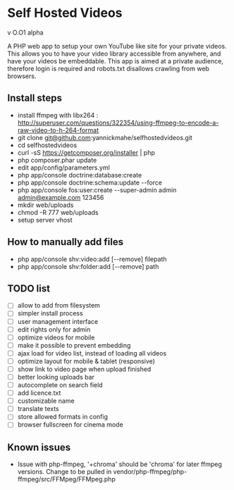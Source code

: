 Self Hosted Videos
==================

v O.O1 alpha

A PHP web app to setup your own YouTube like site for your private videos. This allows you to have your video library accessible from anywhere, and have your videos be embeddable. This app is aimed at a private audience, therefore login is required and robots.txt disallows crawling from web browsers.

Install steps
-------------
- install ffmpeg with libx264 : http://superuser.com/questions/322354/using-ffmpeg-to-encode-a-raw-video-to-h-264-format
- git clone git@github.com:yannickmahe/selfhostedvideos.git
- cd selfhostedvideos
- curl -sS https://getcomposer.org/installer | php
- php composer.phar update
- edit app/config/parameters.yml
- php app/console doctrine:database:create
- php app/console doctrine:schema:update --force
- php app/console fos:user:create --super-admin admin admin@example.com 123456
- mkdir web/uploads
- chmod -R 777 web/uploads
- setup server vhost

How to manually add files
-------------------------
- php app/console shv:video:add [--remove] filepath
- php app/console shv:folder:add [--remove] path

TODO list
---------
- [ ] allow to add from filesystem
- [ ] simpler install process
- [ ] user management interface
- [ ] edit rights only for admin
- [ ] optimize videos for mobile
- [ ] make it possible to prevent embedding
- [ ] ajax load for video list, instead of loading all videos
- [ ] optimize layout for mobile & tablet (responsive)
- [ ] show link to video page when upload finished
- [ ] better looking uploads bar
- [ ] autocomplete on search field
- [ ] add licence.txt
- [ ] customizable name
- [ ] translate texts
- [ ] store allowed formats in config
- [ ] browser fullscreen for cinema mode

Known issues
------------
- Issue with php-ffmpeg, '+chroma' should be 'chroma' for later ffmpeg versions. Change to be pulled in vendor/php-ffmpeg/php-ffmpeg/src/FFMpeg/FFMpeg.php
